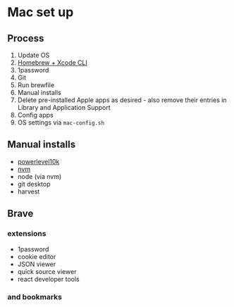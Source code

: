 # Mac set up

## Process

1. Update OS
2. [Homebrew + Xcode CLI](https://mac.install.guide/commandlinetools/3)
3. 1password
4. Git
5. Run brewfile
6. Manual installs
7. Delete pre-installed Apple apps as desired - also remove their entries in Library and Application Support
8. Config apps
9. OS settings via `mac-config.sh`

## Manual installs

- [powerlevel10k](https://www.warp.dev/blog/how-to-set-up-powerlevel10k-on-warp)
- [nvm](https://github.com/nvm-sh/nvm?tab=readme-ov-file#installing-and-updating)
- node (via nvm)
- git desktop
- harvest

## Brave

### extensions

- 1password
- cookie editor
- JSON viewer
- quick source viewer
- react developer tools

### and bookmarks
